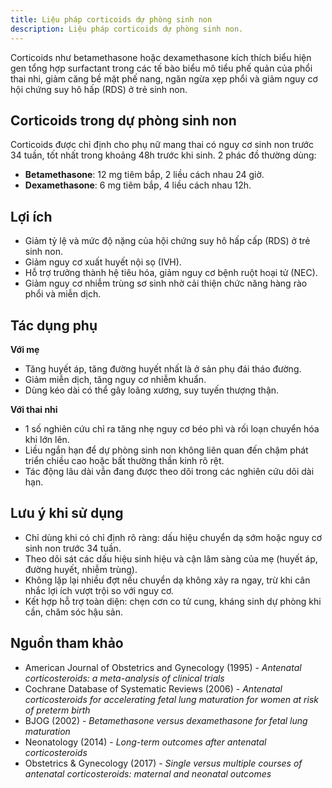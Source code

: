 ```yaml
---
title: Liệu pháp corticoids dự phòng sinh non
description: Liệu pháp corticoids dự phòng sinh non.
---
```


Corticoids như betamethasone hoặc dexamethasone kích thích biểu hiện gen tổng hợp surfactant trong các tế bào biểu mô tiểu phế quản của phổi thai nhi, giảm căng bề mặt phế nang, ngăn ngừa xẹp phổi và giảm nguy cơ hội chứng suy hô hấp (RDS) ở trẻ sinh non.  

## Corticoids trong dự phòng sinh non

Corticoids được chỉ định cho phụ nữ mang thai có nguy cơ sinh non trước 34 tuần, tốt nhất trong khoảng 48h trước khi sinh. 2 phác đồ thường dùng:  
- **Betamethasone**: 12 mg tiêm bắp, 2 liều cách nhau 24 giờ.
- **Dexamethasone**: 6 mg tiêm bắp, 4 liều cách nhau 12h.

## Lợi ích

- Giảm tỷ lệ và mức độ nặng của hội chứng suy hô hấp cấp (RDS) ở trẻ sinh non.
- Giảm nguy cơ xuất huyết nội sọ (IVH).
- Hỗ trợ trưởng thành hệ tiêu hóa, giảm nguy cơ bệnh ruột hoại tử (NEC).
- Giảm nguy cơ nhiễm trùng sơ sinh nhờ cải thiện chức năng hàng rào phổi và miễn dịch.

## Tác dụng phụ

**Với mẹ**
- Tăng huyết áp, tăng đường huyết nhất là ở sản phụ đái tháo đường. 
- Giảm miễn dịch, tăng nguy cơ nhiễm khuẩn.
- Dùng kéo dài có thể gây loãng xương, suy tuyến thượng thận.

**Với thai nhi**
- 1 số nghiên cứu chỉ ra tăng nhẹ nguy cơ béo phì và rối loạn chuyển hóa khi lớn lên.
- Liều ngắn hạn để dự phòng sinh non không liên quan đến chậm phát triển chiều cao hoặc bất thường thần kinh rõ rệt.
- Tác động lâu dài vẫn đang được theo dõi trong các nghiên cứu dõi dài hạn.

## Lưu ý khi sử dụng

- Chỉ dùng khi có chỉ định rõ ràng: dấu hiệu chuyển dạ sớm hoặc nguy cơ sinh non trước 34 tuần.
- Theo dõi sát các dấu hiệu sinh hiệu và cận lâm sàng của mẹ (huyết áp, đường huyết, nhiễm trùng).
- Không lặp lại nhiều đợt nếu chuyển dạ không xảy ra ngay, trừ khi cân nhắc lợi ích vượt trội so với nguy cơ.
- Kết hợp hỗ trợ toàn diện: chẹn cơn co tử cung, kháng sinh dự phòng khi cần, chăm sóc hậu sản.

## Nguồn tham khảo

- American Journal of Obstetrics and Gynecology (1995) - _Antenatal corticosteroids: a meta-analysis of clinical trials_  
- Cochrane Database of Systematic Reviews (2006) - _Antenatal corticosteroids for accelerating fetal lung maturation for women at risk of preterm birth_  
- BJOG (2002) - _Betamethasone versus dexamethasone for fetal lung maturation_  
- Neonatology (2014) - _Long-term outcomes after antenatal corticosteroids_  
- Obstetrics & Gynecology (2017) - _Single versus multiple courses of antenatal corticosteroids: maternal and neonatal outcomes_  
